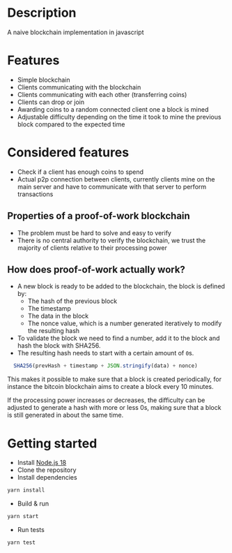 
# Description
A naive blockchain implementation in javascript

# Features
- Simple blockchain
- Clients communicating with the blockchain
- Clients communicating with each other (transferring coins)
- Clients can drop or join
- Awarding coins to a random connected client one a block is mined
- Adjustable difficulty depending on the time it took to mine the previous block compared to the expected time

# Considered features
- Check if a client has enough coins to spend
- Actual p2p connection between clients, currently clients mine on the main server and have to communicate with that server to perform transactions 

## Properties of a proof-of-work blockchain
- The problem must be hard to solve and easy to verify
- There is no central authority to verify the blockchain, we trust the majority of clients relative to their processing power

## How does proof-of-work actually work?
- A new block is ready to be added to the blockchain, the block is defined by:
  - The hash of the previous block
  - The timestamp
  - The data in the block
  - The nonce value, which is a number generated iteratively to modify the resulting hash
- To validate the block we need to find a number, add it to the block and hash the block with SHA256.
- The resulting hash needs to start with a certain amount of `0`s.
```js
  SHA256(prevHash + timestamp + JSON.stringify(data) + nonce)
```

This makes it possible to make sure that a block is created periodically, for instance the bitcoin blockchain aims to create a block every 10 minutes.

If the processing power increases or decreases, the difficulty can be adjusted to generate a hash with more or less 0s, making sure that a block is still generated in about the same time.

# Getting started
- Install [Node.js 18](https://nodejs.org) 
- Clone the repository
- Install dependencies
```sh
yarn install
```
- Build & run
```sh
yarn start
```
- Run tests
```sh
yarn test
```

